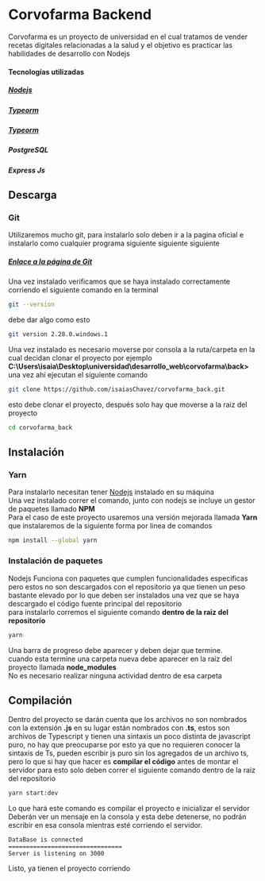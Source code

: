 # Corvofarma Backend
Corvofarma es un proyecto de universidad en el cual tratamos de vender recetas digitales relacionadas a la salud y el objetivo es practicar las habilidades de desarrollo con Nodejs
#### Tecnologías utilizadas
##### [Nodejs](https://nodejs.org/es/)
##### [Typeorm](https://typeorm.io/)
##### [Typeorm](https://www.typescriptlang.org/) 
##### PostgreSQL
##### Express Js

## Descarga
### Git
Utilizaremos mucho git, para instalarlo solo deben ir a la pagina oficial e instalarlo como cualquier programa siguiente siguiente siguiente
##### [Enlace a la página de Git](https://git-scm.com/) 
Una vez instalado verificamos que se haya instalado correctamente corriendo el siguiente comando en la terminal
```bash
git --version
```
debe dar algo como esto 
```bash
git version 2.28.0.windows.1
```

Una vez instalado es necesario moverse por consola a la ruta/carpeta en la cual decidan clonar el proyecto
por ejemplo **C:\Users\isaia\Desktop\universidad\desarrollo_web\corvofarma\back>**
 una vez ahí ejecutan el siguiente comando 

```bash
git clone https://github.com/isaiasChavez/corvofarma_back.git
```
esto debe clonar el proyecto, después solo hay que moverse a la raiz del proyecto

```bash
cd corvofarma_back
```

## Instalación
### Yarn 
Para instalarlo necesitan tener [Nodejs](https://nodejs.org/es/) instalado en su máquina  
Una vez instalado correr el comando, junto con nodejs se incluye un gestor de paquetes llamado **NPM**  
Para el caso de este proyecto usaremos una versión mejorada llamada **Yarn** que instalaremos de la siguiente forma por linea de comandos
```bash
npm install --global yarn  
```
### Instalación de paquetes
Nodejs Funciona con paquetes que cumplen funcionalidades específicas pero estos no son descargados con el repositorio ya que tienen un peso bastante elevado por lo que deben ser instalados una vez que se haya descargado el código fuente principal del repositorio  
para instalarlo corremos el siguiente comando **dentro de la raiz del repositorio**
```bash
yarn  
```
Una barra de progreso debe aparecer y deben dejar que termine.  
cuando esta termine una carpeta nueva debe aparecer en la raiz del proyecto llamada **node_modules**  
No es necesario realizar ninguna actividad dentro de esa carpeta

## Compilación
Dentro del proyecto se darán cuenta que los archivos no son nombrados con la extensión **.js** en su lugar están nombrados con **.ts**, estos son archivos de Typescript y tienen una sintaxis un poco distinta de javascript puro, no hay que preocuparse por esto ya que no requieren conocer la sintaxis de Ts, pueden escribir js puro sin los agregados de un archivo ts, pero lo que si hay que hacer es **compilar el código** antes de montar el servidor
para esto solo deben correr el siguiente comando dentro de la raiz del repositorio
```bash
yarn start:dev
```
Lo que hará este comando es compilar el proyecto e inicializar el servidor  
Deberán ver un mensaje en la consola y esta debe detenerse, no podrán escribir en esa consola mientras esté corriendo el servidor.

```
DataBase is connected
================================
Server is listening on 3000
```
Listo, ya tienen el proyecto corriendo
